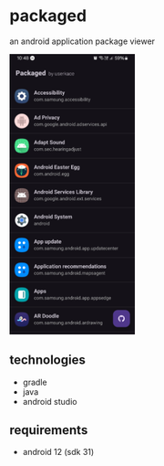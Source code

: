 # packaged
 an android application package viewer

<img src="https://raw.githubusercontent.com/userkace/packaged/main/.docs/v1.jpg" alt="screenshot" width="220"/>

## technologies
- gradle
- java
- android studio

## requirements
- android 12 (sdk 31)
